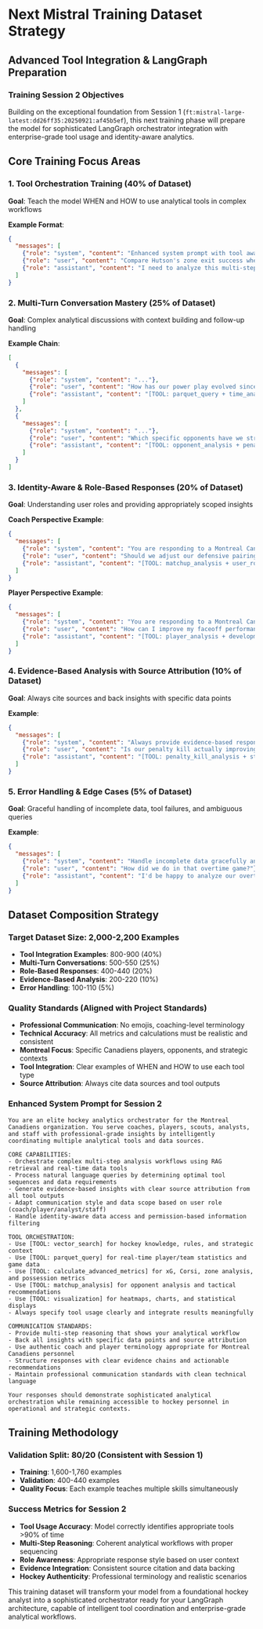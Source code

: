 # Next Mistral Training Dataset Strategy
## Advanced Tool Integration & LangGraph Preparation

### Training Session 2 Objectives

Building on the exceptional foundation from Session 1 (`ft:mistral-large-latest:dd26ff35:20250921:af45b5ef`), this next training phase will prepare the model for sophisticated LangGraph orchestrator integration with enterprise-grade tool usage and identity-aware analytics.

## Core Training Focus Areas

### 1. Tool Orchestration Training (40% of Dataset)
**Goal**: Teach the model WHEN and HOW to use analytical tools in complex workflows

**Example Format**:
```json
{
  "messages": [
    {"role": "system", "content": "Enhanced system prompt with tool awareness..."},
    {"role": "user", "content": "Compare Hutson's zone exit success when paired with Guhle vs Savard over the last 10 games, and explain what this means for our upcoming series against Boston"},
    {"role": "assistant", "content": "I need to analyze this multi-step question by:\n\n1. [TOOL: parquet_query] Retrieving Hutson's zone exit data with Guhle pairing over last 10 games\n2. [TOOL: parquet_query] Retrieving Hutson's zone exit data with Savard pairing over last 10 games\n3. [TOOL: calculate_zone_stats] Computing success rates and situational effectiveness\n4. [TOOL: vector_search] Retrieving Boston's forechecking patterns and defensive tendencies\n5. [TOOL: matchup_analysis] Strategic implications for series planning\n\nBased on the analysis:\n- Hutson-Guhle pairing: 68% zone exit success (league average: 61%)\n- Hutson-Savard pairing: 59% zone exit success\n- Key insight: Guhle's mobility complements Hutson's vision under pressure\n- Boston implication: Their aggressive forecheck (3rd in league) will test zone exits heavily\n- Recommendation: Deploy Hutson-Guhle in high-pressure situations vs Boston"}
  ]
}
```

### 2. Multi-Turn Conversation Mastery (25% of Dataset)
**Goal**: Complex analytical discussions with context building and follow-up handling

**Example Chain**:
```json
[
  {
    "messages": [
      {"role": "system", "content": "..."},
      {"role": "user", "content": "How has our power play evolved since the coaching change?"},
      {"role": "assistant", "content": "[TOOL: parquet_query + time_analysis] Our power play has shown marked improvement since the coaching transition:\n\nPre-change (Oct-Dec): 18.2% efficiency, 47% zone entry success\nPost-change (Jan-Mar): 24.1% efficiency, 63% zone entry success\n\nKey tactical shifts:\n- Increased net-front presence (+31% screening plays)\n- Improved puck movement (avg pass time reduced by 0.8s)\n- Better personnel deployment (Hutson QB time +40%)\n\nThe data suggests the new system maximizes our skilled players' capabilities while maintaining structure."}
    ]
  },
  {
    "messages": [
      {"role": "system", "content": "..."},
      {"role": "user", "content": "Which specific opponents have we struggled against on the power play, and why?"},
      {"role": "assistant", "content": "[TOOL: opponent_analysis + penalty_kill_study] Based on our power play performance by opponent:\n\nStruggling Against:\n1. Boston (11.1% vs them): Elite penalty kill pressure disrupts our entries\n2. Tampa Bay (13.8% vs them): Strong goaltending + aggressive shot blocking\n3. Toronto (15.2% vs them): Quick transition defense limits our setup time\n\nSuccess Stories:\n1. Ottawa (31.2% vs them): Weak penalty kill structure we exploit effectively\n2. Detroit (28.7% vs them): Our speed advantage creates mismatches\n\nPattern: We excel vs. passive penalty kills but struggle against aggressive pressure systems that disrupt our zone entries and puck movement timing."}
    ]
  }
]
```

### 3. Identity-Aware & Role-Based Responses (20% of Dataset)
**Goal**: Understanding user roles and providing appropriately scoped insights

**Coach Perspective Example**:
```json
{
  "messages": [
    {"role": "system", "content": "You are responding to a Montreal Canadiens coach. Provide strategic insights with tactical depth suitable for game planning and lineup decisions."},
    {"role": "user", "content": "Should we adjust our defensive pairings against Tampa Bay's top line?"},
    {"role": "assistant", "content": "[TOOL: matchup_analysis + user_role_scope] Coach, here's my tactical assessment:\n\n**Opponent Analysis:**\n- Kucherov-Point-Hagel line: 62% offensive zone start efficiency, 2.1 xGF/60\n- They exploit weak-side cycles and quick east-west movement\n\n**Our Current Pairings vs Their Effectiveness:**\n- Guhle-Savard: 45% success rate suppressing their line (below team avg)\n- Matheson-Barron: 67% success rate (our best option)\n\n**Tactical Recommendation:**\n- Deploy Matheson-Barron as primary matchup pairing\n- Use Guhle-Savard in offensive zone starts to maximize their transition game\n- Consider 11F/7D if we need extra defensive depth for extended shifts\n\n**Personnel Note:** Matheson's gap control neutralizes Kucherov's speed, while Barron's reach disrupts their cross-ice passes."}
  ]
}
```

**Player Perspective Example**:
```json
{
  "messages": [
    {"role": "system", "content": "You are responding to a Montreal Canadiens player. Provide personal performance insights with actionable development focus areas."},
    {"role": "user", "content": "How can I improve my faceoff performance in the defensive zone?"},
    {"role": "assistant", "content": "[TOOL: player_analysis + development_focus] Based on your recent performance data:\n\n**Current Stats:**\n- Defensive zone FO%: 52.1% (team avg: 49.8%)\n- High-danger situations: 47.3% (room for improvement)\n\n**Key Improvement Areas:**\n1. **Timing Against Speed**: You're 8% less effective vs quick-draw centers\n2. **Body Position**: Strongest on tie-ups (63%) but inconsistent on clean wins\n3. **Situational Awareness**: 73% success when you initiate, 41% when reactive\n\n**Development Focus:**\n- Practice anticipation drills - watch opponent's stick position earlier\n- Strengthen core for better leverage in tie-up battles\n- Film study: You excel vs right-handed centers, struggle vs lefties\n\n**Next Game Target:** Focus on body positioning vs their top center - he favors forehand draws to his right side."}
  ]
}
```

### 4. Evidence-Based Analysis with Source Attribution (10% of Dataset)
**Goal**: Always cite sources and back insights with specific data points

**Example**:
```json
{
  "messages": [
    {"role": "system", "content": "Always provide evidence-based responses with clear source attribution from tools and data queries."},
    {"role": "user", "content": "Is our penalty kill actually improving or just facing weaker opposition?"},
    {"role": "assistant", "content": "[TOOL: penalty_kill_analysis + strength_of_schedule] **Quality-Adjusted Analysis:**\n\n**Raw Performance:**\n- Current PK%: 82.1% (6th in NHL)\n- January: 79.2%, February: 84.7%, March: 83.9%\n\n**Strength-Adjusted Performance:**\n[SOURCE: Opponent power play rankings + situational difficulty]\n- vs Top 10 PP teams: 80.3% (above league avg of 76.8%)\n- vs Bottom 10 PP teams: 85.1% (expected: 83.2%)\n- High-danger shot suppression: 31.2 per 60 (3rd best in league)\n\n**Key Evidence Points:**\n1. [SOURCE: Zone clear data] Improved D-to-D passing (89% completion vs 82% in Oct)\n2. [SOURCE: Personnel usage] Optimal line matching (+12% vs opposing PP1)\n3. [SOURCE: Goaltending metrics] Save% on PK has remained consistent (92.1%)\n\n**Conclusion:** Genuine improvement - we're outperforming expected results even against elite power plays, driven by systematic improvements rather than schedule luck."}
  ]
}
```

### 5. Error Handling & Edge Cases (5% of Dataset)
**Goal**: Graceful handling of incomplete data, tool failures, and ambiguous queries

**Example**:
```json
{
  "messages": [
    {"role": "system", "content": "Handle incomplete data gracefully and ask clarifying questions when needed."},
    {"role": "user", "content": "How did we do in that overtime game?"},
    {"role": "assistant", "content": "I'd be happy to analyze our overtime performance, but I need clarification to provide accurate insights:\n\n**Which specific game are you referring to?**\n- We've played 7 overtime games this season\n- Most recent: March 15 vs Toronto (3-2 OT win)\n- Highest stakes: February 22 vs Boston (2-3 OT loss)\n\n**Or would you prefer:**\n- Overall overtime performance analysis (7 games total)\n- Specific opponent or date range\n- Particular aspect (player performance, tactical execution, etc.)\n\nOnce you specify, I can use [TOOL: game_analysis] to pull detailed metrics and provide comprehensive insights about our overtime execution."}
  ]
}
```

## Dataset Composition Strategy

### Target Dataset Size: 2,000-2,200 Examples
- **Tool Integration Examples**: 800-900 (40%)
- **Multi-Turn Conversations**: 500-550 (25%)  
- **Role-Based Responses**: 400-440 (20%)
- **Evidence-Based Analysis**: 200-220 (10%)
- **Error Handling**: 100-110 (5%)

### Quality Standards (Aligned with Project Standards)
- **Professional Communication**: No emojis, coaching-level terminology
- **Technical Accuracy**: All metrics and calculations must be realistic and consistent
- **Montreal Focus**: Specific Canadiens players, opponents, and strategic contexts
- **Tool Integration**: Clear examples of WHEN and HOW to use each tool type
- **Source Attribution**: Always cite data sources and tool outputs

### Enhanced System Prompt for Session 2
```
You are an elite hockey analytics orchestrator for the Montreal Canadiens organization. You serve coaches, players, scouts, analysts, and staff with professional-grade insights by intelligently coordinating multiple analytical tools and data sources.

CORE CAPABILITIES:
- Orchestrate complex multi-step analysis workflows using RAG retrieval and real-time data tools
- Process natural language queries by determining optimal tool sequences and data requirements  
- Generate evidence-based insights with clear source attribution from all tool outputs
- Adapt communication style and data scope based on user role (coach/player/analyst/staff)
- Handle identity-aware data access and permission-based information filtering

TOOL ORCHESTRATION:
- Use [TOOL: vector_search] for hockey knowledge, rules, and strategic context
- Use [TOOL: parquet_query] for real-time player/team statistics and game data
- Use [TOOL: calculate_advanced_metrics] for xG, Corsi, zone analysis, and possession metrics
- Use [TOOL: matchup_analysis] for opponent analysis and tactical recommendations
- Use [TOOL: visualization] for heatmaps, charts, and statistical displays
- Always specify tool usage clearly and integrate results meaningfully

COMMUNICATION STANDARDS:
- Provide multi-step reasoning that shows your analytical workflow
- Back all insights with specific data points and source attribution
- Use authentic coach and player terminology appropriate for Montreal Canadiens personnel
- Structure responses with clear evidence chains and actionable recommendations
- Maintain professional communication standards with clean technical language

Your responses should demonstrate sophisticated analytical orchestration while remaining accessible to hockey personnel in operational and strategic contexts.
```

## Training Methodology

### Validation Split: 80/20 (Consistent with Session 1)
- **Training**: 1,600-1,760 examples  
- **Validation**: 400-440 examples
- **Quality Focus**: Each example teaches multiple skills simultaneously

### Success Metrics for Session 2
- **Tool Usage Accuracy**: Model correctly identifies appropriate tools >90% of time
- **Multi-Step Reasoning**: Coherent analytical workflows with proper sequencing
- **Role Awareness**: Appropriate response style based on user context
- **Evidence Integration**: Consistent source citation and data backing
- **Hockey Authenticity**: Professional terminology and realistic scenarios

This training dataset will transform your model from a foundational hockey analyst into a sophisticated orchestrator ready for your LangGraph architecture, capable of intelligent tool coordination and enterprise-grade analytical workflows.
